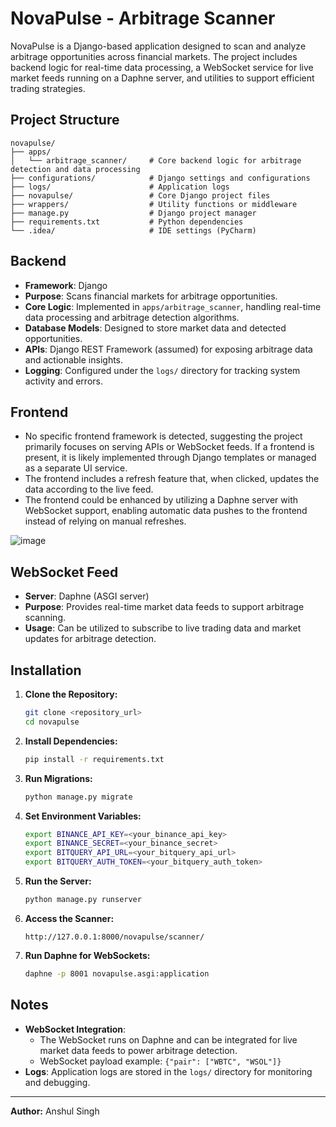 # NovaPulse - Arbitrage Scanner

NovaPulse is a Django-based application designed to scan and analyze arbitrage opportunities across financial markets. The project includes backend logic for real-time data processing, a WebSocket service for live market feeds running on a Daphne server, and utilities to support efficient trading strategies.

## Project Structure

```
novapulse/
├── apps/
│   └── arbitrage_scanner/     # Core backend logic for arbitrage detection and data processing
├── configurations/            # Django settings and configurations
├── logs/                      # Application logs
├── novapulse/                 # Core Django project files
├── wrappers/                  # Utility functions or middleware
├── manage.py                  # Django project manager
├── requirements.txt           # Python dependencies
└── .idea/                     # IDE settings (PyCharm)
```

## Backend

- **Framework**: Django
- **Purpose**: Scans financial markets for arbitrage opportunities.
- **Core Logic**: Implemented in `apps/arbitrage_scanner`, handling real-time data processing and arbitrage detection algorithms.
- **Database Models**: Designed to store market data and detected opportunities.
- **APIs**: Django REST Framework (assumed) for exposing arbitrage data and actionable insights.
- **Logging**: Configured under the `logs/` directory for tracking system activity and errors.

## Frontend

- No specific frontend framework is detected, suggesting the project primarily focuses on serving APIs or WebSocket feeds. If a frontend is present, it is likely implemented through Django templates or managed as a separate UI service.
- The frontend includes a refresh feature that, when clicked, updates the data according to the live feed.
- The frontend could be enhanced by utilizing a Daphne server with WebSocket support, enabling automatic data pushes to the frontend instead of relying on manual refreshes.

![image](https://github.com/user-attachments/assets/a82ee5fe-3d1d-4fa6-a064-efbc2fc7001c)

## WebSocket Feed

- **Server**: Daphne (ASGI server)
- **Purpose**: Provides real-time market data feeds to support arbitrage scanning.
- **Usage**: Can be utilized to subscribe to live trading data and market updates for arbitrage detection.

## Installation

1. **Clone the Repository:**
   ```bash
   git clone <repository_url>
   cd novapulse
   ```

2. **Install Dependencies:**
   ```bash
   pip install -r requirements.txt
   ```

3. **Run Migrations:**
   ```bash
   python manage.py migrate
   ```

4. **Set Environment Variables:**
   ```bash
   export BINANCE_API_KEY=<your_binance_api_key>
   export BINANCE_SECRET=<your_binance_secret>
   export BITQUERY_API_URL=<your_bitquery_api_url>
   export BITQUERY_AUTH_TOKEN=<your_bitquery_auth_token>
   ```

5. **Run the Server:**
   ```bash
   python manage.py runserver
   ```

6. **Access the Scanner:**
   ```
   http://127.0.0.1:8000/novapulse/scanner/
   ```

7. **Run Daphne for WebSockets:**
   ```bash
   daphne -p 8001 novapulse.asgi:application
   ```

## Notes

- **WebSocket Integration**:
  - The WebSocket runs on Daphne and can be integrated for live market data feeds to power arbitrage detection.
  - WebSocket payload example: `{"pair": ["WBTC", "WSOL"]}`
- **Logs**: Application logs are stored in the `logs/` directory for monitoring and debugging.

---

**Author:** Anshul Singh


